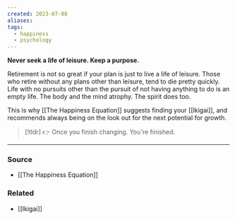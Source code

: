 ```yaml
---
created: 2023-07-08
aliases: 
tags:
  - happiness
  - psychology
---
```

**Never seek a life of leisure. Keep a purpose.**

Retirement is not so great if your plan is just to live a life of leisure. Those who retire without any plans other than leisure, tend to die pretty quickly. Life with no pursuits other than the pursuit of not having anything to do is an empty life. The body and the mind atrophy. The spirit does too. 

This is why [[The Happiness Equation]] suggests finding your [[Ikigai]], and recommends always being on the look out for the next potential for growth. 

> [!tldr] 👉 Once you finish changing. You're finished.

****
### Source
- [[The Happiness Equation]]

### Related
- [[Ikigai]]